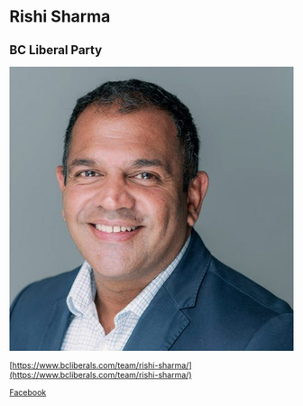 # Rishi Sharma

## BC Liberal Party

![photo of Rishi Sharma](images/image17.jpg)

[https://www.bcliberals.com/team/rishi-sharma/](https://www.bcliberals.com/team/rishi-sharma/)

[Facebook](https://www.facebook.com/rishisharmasas)
